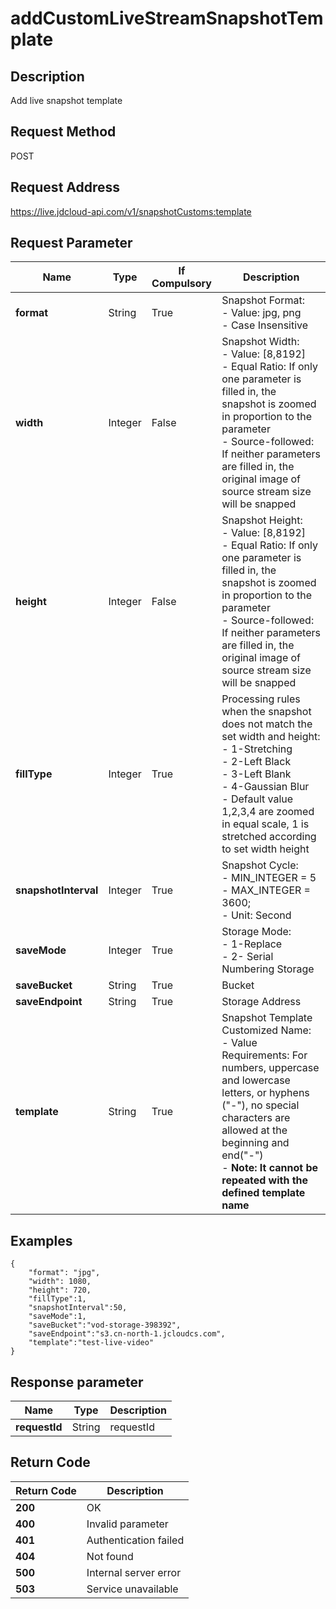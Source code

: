 # addCustomLiveStreamSnapshotTemplate


## Description
Add live snapshot template

## Request Method
POST

## Request Address
https://live.jdcloud-api.com/v1/snapshotCustoms:template


## Request Parameter
|Name|Type|If Compulsory|Description|
|---|---|---|---|
|**format**|String|True|Snapshot Format:<br>  - Value: jpg, png<br>  - Case Insensitive<br>|
|**width**|Integer|False|Snapshot Width:<br>  - Value: [8,8192]<br>  - Equal Ratio: If only one parameter is filled in, the snapshot is zoomed in proportion to the parameter<br>  - Source-followed: If neither parameters are filled in, the original image of source stream size will be snapped<br>|
|**height**|Integer|False|Snapshot Height:<br>  - Value: [8,8192]<br>  - Equal Ratio: If only one parameter is filled in, the snapshot is zoomed in proportion to the parameter<br>  - Source-followed: If neither parameters are filled in, the original image of source stream size will be snapped<br>|
|**fillType**|Integer|True|Processing rules when the snapshot does not match the set width and height:<br>  - 1-Stretching<br>  - 2-Left Black<br>  - 3-Left Blank<br>  - 4-Gaussian Blur<br>  - Default value 1,2,3,4 are zoomed in equal scale, 1 is stretched according to set width height<br>|
|**snapshotInterval**|Integer|True|Snapshot Cycle:<br>  - MIN_INTEGER = 5<br>  - MAX_INTEGER = 3600;<br>  - Unit: Second<br>|
|**saveMode**|Integer|True|Storage Mode:<br>  - 1-Replace<br>  - 2- Serial Numbering Storage<br>|
|**saveBucket**|String|True|Bucket|
|**saveEndpoint**|String|True|Storage Address|
|**template**|String|True|Snapshot Template Customized Name:<br>  - Value Requirements: For numbers, uppercase and lowercase letters, or hyphens ("-"), no special characters are allowed at the beginning and end("-")<br>  - <b>Note: It cannot be repeated with the defined template name</b>|

## Examples
    {
        "format": "jpg",
        "width": 1080,
        "height": 720,
        "fillType":1,
        "snapshotInterval":50,
        "saveMode":1,
        "saveBucket":"vod-storage-398392",
        "saveEndpoint":"s3.cn-north-1.jcloudcs.com",
        "template":"test-live-video"
    }
    

## Response parameter
|Name|Type|Description|
|---|---|---|
|**requestId**|String|requestId|


## Return Code
|Return Code|Description|
|---|---|
|**200**|OK|
|**400**|Invalid parameter|
|**401**|Authentication failed|
|**404**|Not found|
|**500**|Internal server error|
|**503**|Service unavailable|
